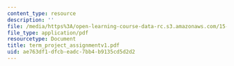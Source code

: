 ```yaml
---
content_type: resource
description: ''
file: /media/https%3A/open-learning-course-data-rc.s3.amazonaws.com/15-565j-integrating-esystems-global-information-systems-spring-2002/ae763df1dfcbeadc7bb4b9135cd5d2d2_term_project_assignmentv1.pdf
file_type: application/pdf
resourcetype: Document
title: term_project_assignmentv1.pdf
uid: ae763df1-dfcb-eadc-7bb4-b9135cd5d2d2
---
```

